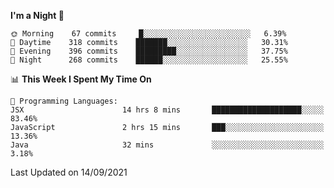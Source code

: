 <!--START_SECTION:waka-->
**I'm a Night 🦉** 

```text
🌞 Morning    67 commits     █░░░░░░░░░░░░░░░░░░░░░░░░   6.39% 
🌆 Daytime    318 commits    ███████░░░░░░░░░░░░░░░░░░   30.31% 
🌃 Evening    396 commits    █████████░░░░░░░░░░░░░░░░   37.75% 
🌙 Night      268 commits    ██████░░░░░░░░░░░░░░░░░░░   25.55%

```


📊 **This Week I Spent My Time On** 

```text
💬 Programming Languages: 
JSX                      14 hrs 8 mins       ████████████████████░░░░░   83.46% 
JavaScript               2 hrs 15 mins       ███░░░░░░░░░░░░░░░░░░░░░░   13.36% 
Java                     32 mins             ░░░░░░░░░░░░░░░░░░░░░░░░░   3.18%

```


 Last Updated on 14/09/2021
<!--END_SECTION:waka-->
